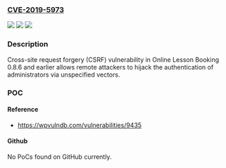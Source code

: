 ### [CVE-2019-5973](https://cve.mitre.org/cgi-bin/cvename.cgi?name=CVE-2019-5973)
![](https://img.shields.io/static/v1?label=Product&message=Online%20Lesson%20Booking&color=blue)
![](https://img.shields.io/static/v1?label=Version&message=n%2Fa&color=blue)
![](https://img.shields.io/static/v1?label=Vulnerability&message=Cross-site%20request%20forgery&color=brighgreen)

### Description

Cross-site request forgery (CSRF) vulnerability in Online Lesson Booking 0.8.6 and earlier allows remote attackers to hijack the authentication of administrators via unspecified vectors.

### POC

#### Reference
- https://wpvulndb.com/vulnerabilities/9435

#### Github
No PoCs found on GitHub currently.


